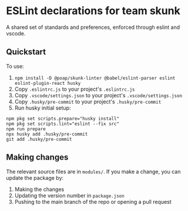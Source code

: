 # ESLint declarations for team skunk

A shared set of standards and preferences, enforced through eslint and vscode.

## Quickstart

To use:

1. `npm install -D @poap/skunk-linter @babel/eslint-parser eslint eslint-plugin-react husky`
1. Copy `.eslintrc.js` to your project's `.eslintrc.js`
1. Copy `.vscode/settings.json` to your project's `.vscode/settings.json`
1. Copy `.husky/pre-commit` to your project's `.husky/pre-commit`
1. Run husky initial setup:

```shell
npm pkg set scripts.prepare="husky install"
npm pkg set scripts.lint="eslint --fix src"
npm run prepare
npx husky add .husky/pre-commit
git add .husky/pre-commit
```

## Making changes

The relevant source files are in `modules/`. If you make a change, you can update the package by:

1. Making the changes
1. Updating the version number in `package.json`
1. Pushing to the main branch of the repo or opening a pull request
